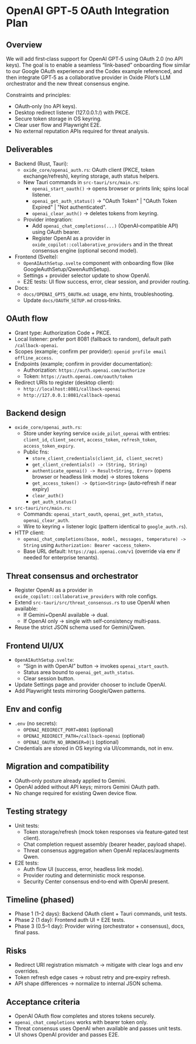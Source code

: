 # OpenAI GPT‑5 OAuth Integration Plan

## Overview

We will add first‑class support for OpenAI GPT‑5 using OAuth 2.0 (no API keys). The goal is to enable a seamless “link-based” onboarding flow similar to our Google OAuth experience and the Codex example referenced, and then integrate GPT‑5 as a collaborative provider in Oxide Pilot’s LLM orchestrator and the new threat consensus engine.

Constraints and principles:
- OAuth‑only (no API keys).
- Desktop redirect listener (127.0.0.1:<port>/<path>) with PKCE.
- Secure token storage in OS keyring.
- Clear user flow and Playwright E2E.
- No external reputation APIs required for threat analysis.

## Deliverables

- Backend (Rust, Tauri):
  - `oxide_core/openai_auth.rs`: OAuth client (PKCE, token exchange/refresh), keyring storage, auth status helpers.
  - New Tauri commands in `src-tauri/src/main.rs`:
    - `openai_start_oauth()` → opens browser or prints link; spins local listener.
    - `openai_get_auth_status()` → "OAuth Token" | "OAuth Token Expired" | "Not authenticated".
    - `openai_clear_auth()` → deletes tokens from keyring.
  - Provider integration:
    - Add `openai_chat_completions(...)` (OpenAI‑compatible API) using OAuth bearer.
    - Register OpenAI as a provider in `oxide_copilot::collaborative_providers` and in the threat consensus engine (optional second model).
- Frontend (Svelte):
  - `OpenAIAuthSetup.svelte` component with onboarding flow (like GoogleAuthSetup/QwenAuthSetup).
  - Settings + provider selector update to show OpenAI.
  - E2E tests: UI flow success, error, clear session, and provider routing.
- Docs:
  - `docs/OPENAI_GPT5_OAUTH.md`: usage, env hints, troubleshooting.
  - Update `docs/OAUTH_SETUP.md` cross‑links.

## OAuth flow

- Grant type: Authorization Code + PKCE.
- Local listener: prefer port 8081 (fallback to random), default path `/callback-openai`.
- Scopes (example; confirm per provider): `openid profile email offline_access`.
- Endpoints (example; confirm in provider documentation):
  - Authorization: `https://auth.openai.com/authorize`
  - Token: `https://auth.openai.com/oauth/token`
- Redirect URIs to register (desktop client):
  - `http://localhost:8081/callback-openai`
  - `http://127.0.0.1:8081/callback-openai`

## Backend design

- `oxide_core/openai_auth.rs`:
  - Store under keyring service `oxide_pilot_openai` with entries: `client_id`, `client_secret`, `access_token`, `refresh_token`, `access_token_expiry`.
  - Public fns:
    - `store_client_credentials(client_id, client_secret)`
    - `get_client_credentials() -> (String, String)`
    - `authenticate_openai() -> Result<String, Error>` (opens browser or headless link mode) → stores tokens
    - `get_access_token() -> Option<String>` (auto‑refresh if near expiry)
    - `clear_auth()`
    - `get_auth_status()`
- `src-tauri/src/main.rs`:
  - Commands: `openai_start_oauth`, `openai_get_auth_status`, `openai_clear_auth`.
  - Wire to keyring + listener logic (pattern identical to `google_auth.rs`).
- HTTP client:
  - `openai_chat_completions(base, model, messages, temperature) -> String` using `Authorization: Bearer <access_token>`.
  - Base URL default: `https://api.openai.com/v1` (override via env if needed for enterprise tenants).

## Threat consensus and orchestrator

- Register OpenAI as a provider in `oxide_copilot::collaborative_providers` with role configs.
- Extend `src-tauri/src/threat_consensus.rs` to use OpenAI when available:
  - If Gemini+OpenAI available → dual.
  - If OpenAI only → single with self‑consistency multi‑pass.
- Reuse the strict JSON schema used for Gemini/Qwen.

## Frontend UI/UX

- `OpenAIAuthSetup.svelte`:
  - “Sign in with OpenAI” button → invokes `openai_start_oauth`.
  - Status area bound to `openai_get_auth_status`.
  - Clear session button.
- Update Settings page and provider chooser to include OpenAI.
- Add Playwright tests mirroring Google/Qwen patterns.

## Env and config

- `.env` (no secrets):
  - `OPENAI_REDIRECT_PORT=8081` (optional)
  - `OPENAI_REDIRECT_PATH=/callback-openai` (optional)
  - `OPENAI_OAUTH_NO_BROWSER=0|1` (optional)
- Credentials are stored in OS keyring via UI/commands, not in env.

## Migration and compatibility

- OAuth‑only posture already applied to Gemini.
- OpenAI added without API keys; mirrors Gemini OAuth path.
- No change required for existing Qwen device flow.

## Testing strategy

- Unit tests:
  - Token storage/refresh (mock token responses via feature‑gated test client).
  - Chat completion request assembly (bearer header, payload shape).
  - Threat consensus aggregation when OpenAI replaces/augments Qwen.
- E2E tests:
  - Auth flow UI (success, error, headless link mode).
  - Provider routing and deterministic mock response.
  - Security Center consensus end‑to‑end with OpenAI present.

## Timeline (phased)

- Phase 1 (1–2 days): Backend OAuth client + Tauri commands, unit tests.
- Phase 2 (1 day): Frontend auth UI + E2E tests.
- Phase 3 (0.5–1 day): Provider wiring (orchestrator + consensus), docs, final pass.

## Risks

- Redirect URI registration mismatch → mitigate with clear logs and env overrides.
- Token refresh edge cases → robust retry and pre‑expiry refresh.
- API shape differences → normalize to internal JSON schema.

## Acceptance criteria

- OpenAI OAuth flow completes and stores tokens securely.
- `openai_chat_completions` works with bearer token only.
- Threat consensus uses OpenAI when available and passes unit tests.
- UI shows OpenAI provider and passes E2E.
